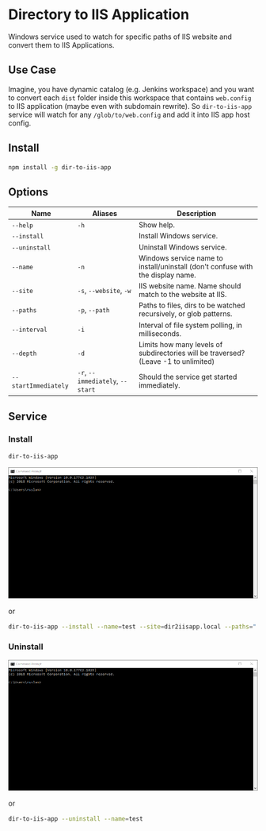 # Directory to IIS Application

Windows service used to watch for specific paths of IIS website and convert them to IIS Applications.

## Use Case

Imagine, you have dynamic catalog (e.g. Jenkins workspace) and you want to convert each `dist` folder inside this workspace that contains `web.config` to IIS application (maybe even with subdomain rewrite). So `dir-to-iis-app` service will watch for any `/glob/to/web.config` and add it into IIS app host config.

## Install

```sh
npm install -g dir-to-iis-app
```

## Options

| Name                 | Aliases | Description                                                     |
|----------------------|---------|-----------------------------------------------------------------|
| `--help`             | `-h`    | Show help.                                                      |
| `--install`          |         | Install Windows service.                                        |
| `--uninstall`        |         | Uninstall Windows service.                                      |
| `--name`             | `-n`    | Windows service name to install/uninstall (don't confuse with the display name. |
| `--site`             | `-s`, `--website`, `-w` | IIS website name. Name should match to the website at IIS. |
| `--paths`            | `-p`, `--path` | Paths to files, dirs to be watched recursively, or glob patterns. |
| `--interval`         | `-i`    | Interval of file system polling, in milliseconds.               |
| `--depth`            | `-d`    | Limits how many levels of subdirectories will be traversed? (Leave -1 to unlimited) |
| `--startImmediately` | `-r`, `--immediately`, `--start` | Should the service get started immediately. |

## Service

### Install

```sh
dir-to-iis-app
```

![Service Install](https://raw.githubusercontent.com/lekhmanrus/dir-to-iis-app/master/assets/service-install.gif)

or

```sh
dir-to-iis-app --install --name=test --site=dir2iisapp.local --paths="!(*@tmp)/**/[Ww]eb.config" --interval=15000 -d 3 -r
```


### Uninstall

![Service Uninstall](https://raw.githubusercontent.com/lekhmanrus/dir-to-iis-app/master/assets/service-uninstall.gif)

or

```sh
dir-to-iis-app --uninstall --name=test
```
